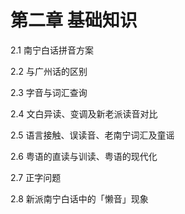 # 第二章 基础知识

2.1 南宁白话拼音方案

2.2 与广州话的区别

2.3 字音与词汇查询

2.4 文白异读、变调及新老派读音对比

2.5 语言接触、误读音、老南宁词汇及童谣

2.6 粤语的直读与训读、粤语的现代化

2.7 正字问题

2.8 新派南宁白话中的「懒音」现象


